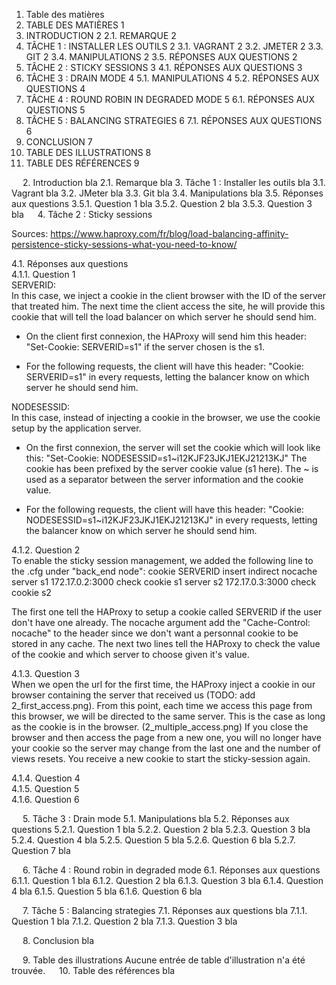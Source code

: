 1.	Table des matières
1.	TABLE DES MATIÈRES	1
2.	INTRODUCTION	2
2.1.	REMARQUE	2
3.	TÂCHE 1 : INSTALLER LES OUTILS	2
3.1.	VAGRANT	2
3.2.	JMETER	2
3.3.	GIT	2
3.4.	MANIPULATIONS	2
3.5.	RÉPONSES AUX QUESTIONS	2
4.	TÂCHE 2 : STICKY SESSIONS	3
4.1.	RÉPONSES AUX QUESTIONS	3
5.	TÂCHE 3 : DRAIN MODE	4
5.1.	MANIPULATIONS	4
5.2.	RÉPONSES AUX QUESTIONS	4
6.	TÂCHE 4 : ROUND ROBIN IN DEGRADED MODE	5
6.1.	RÉPONSES AUX QUESTIONS	5
7.	TÂCHE 5 : BALANCING STRATEGIES	6
7.1.	RÉPONSES AUX QUESTIONS	6
8.	CONCLUSION	7
9.	TABLE DES ILLUSTRATIONS	8
10.	TABLE DES RÉFÉRENCES	9

 
2.	Introduction
bla
2.1.	Remarque
bla
3.	Tâche 1 : Installer les outils
bla
3.1.	Vagrant
bla
3.2.	JMeter
bla
3.3.	Git
bla
3.4.	Manipulations
bla
3.5.	Réponses aux questions
3.5.1.	Question 1
bla
3.5.2.	Question 2
bla
3.5.3.	Question 3
bla
 
4.	Tâche 2 : Sticky sessions

Sources:
https://www.haproxy.com/fr/blog/load-balancing-affinity-persistence-sticky-sessions-what-you-need-to-know/

4.1.	Réponses aux questions  
4.1.1.	Question 1  
SERVERID:  
In this case, we inject a cookie in the client browser with the ID of the server that
treated him. The next time the client access the site, he will provide this cookie that
will tell the load balancer on which server he should send him.
- On the client first connexion, the HAProxy will send him this header:
"Set-Cookie: SERVERID=s1" if the server chosen is the s1.

- For the following requests, the client will have this header: "Cookie: SERVERID=s1"
in every requests, letting the balancer know on which server he should send him.

NODESESSID:  
In this case, instead of injecting a cookie in the browser, we use the cookie setup
by the application server.
- On the first connexion, the server will set the cookie which will look like this:
"Set-Cookie: NODESESSID=s1~i12KJF23JKJ1EKJ21213KJ"
The cookie has been prefixed by the server cookie value (s1 here). The ~ is used as a separator
between the server information and the cookie value.

- For the following requests, the client will have this header:
"Cookie: NODESESSID=s1~i12KJF23JKJ1EKJ21213KJ"
in every requests, letting the balancer know on which server he should send him.

4.1.2.	Question 2  
To enable the sticky session management, we added the following line to the .cfg under "back_end node":
	cookie SERVERID insert indirect nocache
	server s1 172.17.0.2:3000 check cookie s1
	server s2 172.17.0.3:3000 check cookie s2

The first one tell the HAProxy to setup a cookie called SERVERID if the user don't have one already.
The nocache argument add the "Cache-Control: nocache" to the header since we don't want a personnal
cookie to be stored in any cache.
The next two lines tell the HAProxy to check the value of the cookie and which server to choose given
it's value.

4.1.3.	Question 3  
When we open the url for the first time, the HAProxy inject a cookie in our browser containing the server that received us (TODO: add 2_first_access.png).
From this point, each time we access this page from this browser, we will be directed to the same server. This is the case as long as the cookie is in the browser. (2_multiple_access.png)
If you close the browser and then access the page from a new one, you will no longer have your cookie so the server may change from the last one and the number of views resets. You receive
a new cookie to start the sticky-session again.

4.1.4.	Question 4  
4.1.5.	Question 5  
4.1.6.	Question 6  


 
5.	Tâche 3 : Drain mode
5.1.	Manipulations
bla
5.2.	Réponses aux questions
5.2.1.	Question 1
bla
5.2.2.	Question 2
bla
5.2.3.	Question 3
bla
5.2.4.	Question 4
bla
5.2.5.	Question 5
bla
5.2.6.	Question 6
bla
5.2.7.	Question 7
bla

 
6.	Tâche 4 : Round robin in degraded mode
6.1.	Réponses aux questions
6.1.1.	Question 1
bla
6.1.2.	Question 2
bla
6.1.3.	Question 3
bla
6.1.4.	Question 4
bla
6.1.5.	Question 5
bla
6.1.6.	Question 6
bla




 
7.	Tâche 5 : Balancing strategies
7.1.	Réponses aux questions
bla
7.1.1.	Question 1
bla
7.1.2.	Question 2
bla
7.1.3.	Question 3
bla




 
8.	Conclusion
bla

 
9.	Table des illustrations
Aucune entrée de table d'illustration n'a été trouvée.
 
10.	Table des références
bla
